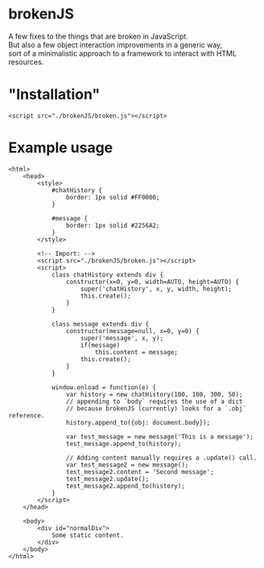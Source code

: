 # brokenJS
A few fixes to the things that are broken in JavaScript.<br>
But also a few object interaction improvements in a generic way,<br>
sort of a minimalistic approach to a framework to interact with HTML resources.

# "Installation"

    <script src="./brokenJS/broken.js"></script>

# Example usage

	<html>
		<head>
			<style>
				#chatHistory {
					border: 1px solid #FF0000;
				}

				#message {
					border: 1px solid #2256A2;
				}
			</style>

			<!-- Import: -->
			<script src="./brokenJS/broken.js"></script>
			<script>
				class chatHistory extends div {
					constructor(x=0, y=0, width=AUTO, height=AUTO) {
						super('chatHistory', x, y, width, height);
						this.create();
					}
				}

				class message extends div {
					constructor(message=null, x=0, y=0) {
						super('message', x, y);
						if(message)
							this.content = message;
						this.create();
					}
				}

				window.onload = function(e) {
					var history = new chatHistory(100, 100, 300, 50);
					// appending to `body` requires the use of a dict
					// because brokenJS (currently) looks for a `.obj` reference.
					history.append_to({obj: document.body});

					var test_message = new message('This is a message');
					test_message.append_to(history);

					// Adding content manually requires a .update() call.
					var test_message2 = new message();
					test_message2.content = 'Second message';
					test_message2.update();
					test_message2.append_to(history);
				}
			</script>
		</head>

		<body>
			<div id="normalDiv">
				Some static content.
			</div>
		</body>
	</html>